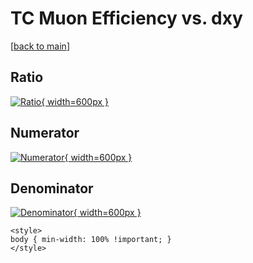 # TC Muon Efficiency vs. dxy

[[back to main](./)]



## Ratio

[![Ratio](../mtv/var/TC_13_eff_stack_dxy.png){ width=600px }](../mtv/var/TC_13_eff_stack_dxy.pdf)

## Numerator

[![Numerator](../mtv/num/TC_13_eff_stack_dxy_num.png){ width=600px }](../mtv/num/TC_13_eff_stack_dxy_num.pdf)

## Denominator

[![Denominator](../mtv/den/TC_13_eff_stack_dxy_den.png){ width=600px }](../mtv/den/TC_13_eff_stack_dxy_den.pdf)


``` {=html}
<style>
body { min-width: 100% !important; }
</style>
```
